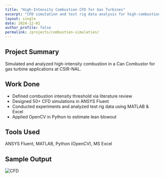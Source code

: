 ```yaml
---
title: "High-Intensity Combustion CFD for Gas Turbines"
excerpt: "CFD simulation and test rig data analysis for high-combustion-intensity systems"
layout: single
date: 2024-12-01
author_profile: false
permalink: /projects/combustion-simulation/
---
```


##  Project Summary

Simulated and analyzed high-intensity combustion in a Can Combustor for gas turbine applications at CSIR-NAL.

##  Work Done

- Defined combustion intensity threshold via literature review
- Designed 50+ CFD simulations in ANSYS Fluent
- Conducted experiments and analyzed test rig data using MATLAB & Excel
- Applied OpenCV in Python to estimate lean blowout

##  Tools Used

ANSYS Fluent, MATLAB, Python (OpenCV), MS Excel

##  Sample Output

![CFD](../../assets/images/combustion-cfd.png)

